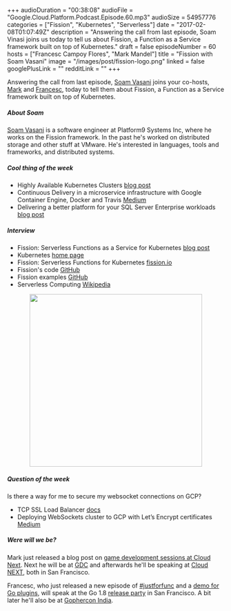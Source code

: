+++
audioDuration = "00:38:08"
audioFile = "Google.Cloud.Platform.Podcast.Episode.60.mp3"
audioSize = 54957776
categories = ["Fission", "Kubernetes", "Serverless"]
date = "2017-02-08T01:07:49Z"
description = "Answering the call from last episode, Soam Vinasi joins us today to tell us about Fission, a Function as a Service framework built on top of Kubernetes."
draft = false
episodeNumber = 60
hosts = ["Francesc Campoy Flores", "Mark Mandel"]
title = "Fission with Soam Vasani"
image = "/images/post/fission-logo.png"
linked = false
googlePlusLink = ""
redditLink = ""
+++


Answering the call from last episode, [Soam Vasani](https://twitter.com/soamv) joins
your co-hosts, [Mark](https://twitter.com/Neurotic) and [Francesc](https://twitter.com/francesc),
today to tell them about Fission, a Function as a Service framework built on top of Kubernetes.

<!--more-->

##### About Soam

[Soam Vasani](https://twitter.com/soamv) is a software engineer at Platform9
Systems Inc, where he works on the Fission framework. In the past he's worked
on distributed storage and other stuff at VMware. He's interested in languages,
tools and frameworks, and distributed systems.

##### Cool thing of the week

- Highly Available Kubernetes Clusters [blog post](http://blog.kubernetes.io/2017/02/highly-available-kubernetes-clusters.html)
- Continuous Delivery in a microservice infrastructure with Google Container Engine, Docker and Travis [Medium](https://medium.com/google-cloud/continuous-delivery-in-a-microservice-infrastructure-with-google-container-engine-docker-and-fb9772e81da7#.s2wqicy6f)
- Delivering a better platform for your SQL Server Enterprise workloads [blog post](https://cloudplatform.googleblog.com/2017/02/delivering-a-better-platform-for-your-SQL-Server-Enterprise-workloads.html)


##### Interview

- Fission: Serverless Functions as a Service for Kubernetes [blog post](http://blog.kubernetes.io/2017/01/fission-serverless-functions-as-service-for-kubernetes.html)
- Kubernetes [home page](https://kubernetes.io)
- Fission: Serverless Functions for Kubernetes [fission.io](http://fission.io/)
- Fission's code [GitHub](https://github.com/fission/fission)
- Fission examples [GitHub](https://github.com/fission/fission/tree/master/examples)
- Serverless Computing [Wikipedia](https://en.wikipedia.org/wiki/Serverless_computing)

<div style="text-align: center">
    <img src="/images/post/fission-logo.png" style="width:400px; max-width:80%">
</div>

##### Question of the week

Is there a way for me to secure my websocket connections on GCP?
- TCP SSL Load Balancer [docs](https://cloud.google.com/compute/docs/load-balancing/tcp-ssl/)
- Deploying WebSockets cluster to GCP with Let’s Encrypt certificates [Medium](https://medium.com/google-cloud/deploying-websockets-cluster-to-gcp-with-lets-encrypt-certificates-5ebb7fc1e245#.iyqbcy64z)

##### Were will we be?

Mark just released a blog post on [game development sessions at Cloud Next](http://www.compoundtheory.com/cloud-next-for-game-developers/).
Next he will be at [GDC](http://www.gdconf.com/) and afterwards he'll be speaking at
[Cloud NEXT](https://cloudnext.withgoogle.com/schedule#target=building-massive-online-worlds-with-spatialos-and-google-cloud-platform-0cb0ec52-b735-4403-9fc5-071f1759dd1c), both in San Francisco.

Francesc, who just released a new episode of [#justforfunc](https://youtube.com/c/justforfunc) and a
[demo for Go plugins](https://github.com/campoy/golang-plugins),
will speak at the Go 1.8 [release party](https://www.meetup.com/golangsf/events/236673793/)
in San Francisco. A bit later he'll also be at [Gophercon India](http://www.gophercon.in).
